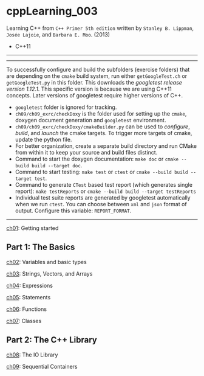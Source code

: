 # cppLearning_003

Learning C++ from `C++ Primer 5th edition` written by `Stanley B. Lippman`, `Josée Lajoie`, and
`Barbara E. Moo`. (2013)

- C++11

---
---

To successfully configure and build the subfolders (exercise folders) that are depending on
the `cmake` build system, run either `getGoogleTest.ch` or `getGoogleTest.py` in this folder. 
This downloads the *googletest release version 1.12.1*. This specific version is because we are 
using C++11 concepts. Later versions of googletest require higher versions of C++.

- `googletest` folder is ignored for tracking.
- `ch09/ch09_exrc/checkDoxy` is the folder used for setting up the `cmake`, doxygen document generation and `googletest` environment.
- `ch09/ch09_exrc/checkDoxy/cmakeBuilder.py` can be used to *configure*, *build*, and *launch* the cmake targets. To trigger more targets of cmake, update the python file.
- For better organization, create a separate build directory and run CMake from within it to keep your source and build files distinct.
- Command to start the doxygen documentation: `make doc` or `cmake --build build --target doc`.
- Command to start testing: `make test` or `ctest` or `cmake --build build --target test`.
- Command to generate `CTest` based test report (which generates single report): `make testReports` or `cmake --build build --target testReports`
- Individual test suite reports are generated by googletest automatically when we run `ctest`. You can choose between `xml` and `json` format of output. Configure this variable: `REPORT_FORMAT`.


---

[ch01](./ch01/): Getting started

## Part 1: The Basics

[ch02](./ch02/): Variables and basic types

[ch03](./ch03/): Strings, Vectors, and Arrays

[ch04](./ch04/): Expressions

[ch05](./ch05/): Statements

[ch06](./ch06/): Functions

[ch07](./ch07/): Classes

## Part 2: The C++ Library

[ch08](./ch08/): The IO Library

[ch09](./ch09/): Sequential Containers